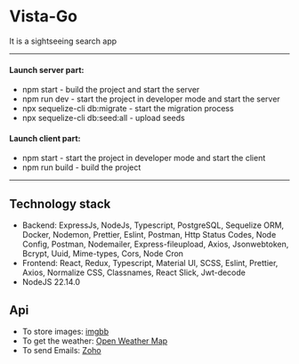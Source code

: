 # Vista-Go
It is a sightseeing search app
***
#### Launch server part:
- npm start - build the project and start the server
- npm run dev - start the project in developer mode and start the server
- npx sequelize-cli db:migrate - start the migration process
- npx sequelize-cli db:seed:all - upload seeds
#### Launch client part:
- npm start - start the project in developer mode and start the client
- npm run build - build the project
***
## Technology stack
- Backend: ExpressJs, NodeJs, Typescript, PostgreSQL, Sequelize ORM, Docker, Nodemon, Prettier, Eslint, Postman, Http Status Codes, Node Config, Postman, Nodemailer, Express-fileupload, Axios, Jsonwebtoken, Bcrypt, Uuid, Mime-types, Cors, Node Cron
- Frontend: React, Redux, Typescript, Material UI, SCSS, Eslint, Prettier, Axios, Normalize CSS, Classnames, React Slick, Jwt-decode
- NodeJS 22.14.0

## Api
- To store images: [imgbb](https://imgbb.com)
- To get the weather: [Open Weather Map](https://openweathermap.org)
- To send Emails: [Zoho](https://www.zoho.com)